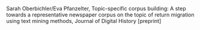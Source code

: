 Sarah Oberbichler/Eva Pfanzelter, Topic-specific corpus building: A step towards a representative newspaper corpus on the topic of return migration using text mining methods, Journal of Digital History [preprint]
